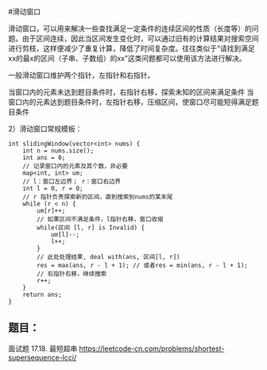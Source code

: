 
#滑动窗口

滑动窗口，可以用来解决一些查找满足一定条件的连续区间的性质（长度等）的问题。由于区间连续，因此当区间发生变化时，可以通过旧有的计算结果对搜索空间进行剪枝，这样便减少了重复计算，降低了时间复杂度。往往类似于“请找到满足xx的最x的区间（子串、子数组）的xx”这类问题都可以使用该方法进行解决。

一般滑动窗口维护两个指针，左指针和右指针。

当窗口内的元素未达到题目条件时，右指针右移，探索未知的区间来满足条件
当窗口内的元素达到题目条件时，左指针右移，压缩区间，使窗口尽可能短得满足题目条件

2）滑动窗口常规模板：


    int slidingWindow(vector<int> nums) {
        int n = nums.size();
        int ans = 0;
        // 记录窗口内的元素及其个数，非必要
        map<int, int> um;
        // l：窗口左边界； r：窗口右边界
        int l = 0, r = 0;
        // r 指针负责探索新的区间，直到搜索到nums的某末尾
        while (r < n) {
            um[r]++;
            // 如果区间不满足条件，l指针右移，窗口收缩
            while(区间 [l, r] is Invalid) {
                um[l]--;
                l++;
            }
            // 此处处理结果, deal with(ans, 区间[l, r])
            res = max(ans, r - l + 1); // 或者res = min(ans, r - l + 1);
            // 右指针右移，继续搜索
            r++;
        }
        return ans;
    }


## 题目：

面试题 17.18. 最短超串 https://leetcode-cn.com/problems/shortest-supersequence-lcci/